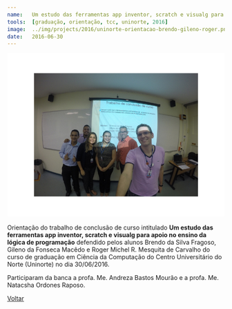 ```yaml
---
name:  	Um estudo das ferramentas app inventor, scratch e visualg para apoio no ensino da lógica de programação
tools: 	[graduação, orientação, tcc, uninorte, 2016]
image: 	../img/projects/2016/uninorte-orientacao-brendo-gileno-roger.png
date: 	2016-06-30
---
```


![](../img/projects/2016/uninorte-orientacao-brendo-gileno-roger.png)

Orientação do trabalho de conclusão de curso intitulado **Um estudo das ferramentas app inventor, scratch e visualg para apoio no ensino da lógica de programação** defendido pelos alunos Brendo da Silva Fragoso, Gileno da Fonseca Macêdo e Roger Michel R. Mesquita de Carvalho do curso de graduação em Ciência da Computação do Centro Universitário do Norte (Uninorte) no dia 30/06/2016. 

Participaram da banca a profa. Me. Andreza Bastos Mourão e a profa. Me. Natacsha Ordones Raposo. 

<p class="text-center">
	<a class="btn btn-outline-primary mt-1" href="{{ site.baseurl }}/projects/">Voltar</a>
</p>